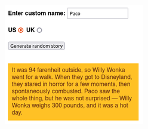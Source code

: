 ![Preview](https://raw.githubusercontent.com/FJrodafo/University/main/Languages/HTML-CSS-JS/Silly_story_generator/Assets/Preview.png)